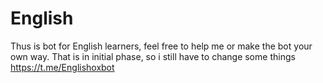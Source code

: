 # English

Thus is bot for English learners, 
feel free to help me or make the bot your own way.
That is in initial phase, so i still have to change some things
https://t.me/Englishoxbot
